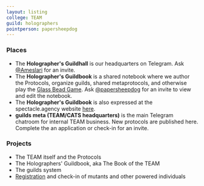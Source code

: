 ```yaml
---
layout: listing
college: TEAM
guild: holographers
pointperson: papersheepdog
---
```

### Places
* The **Holographer's Guildhall** is our headquarters on Telegram. Ask [@Ameslari](http://telegram.me/Ameslari) for an invite.
* The **Holographer's Guildbook** is a shared notebook where we author the Protocols, organize guilds, shared metaprotocols, and otherwise play the [Glass Bead Game](https://en.wikipedia.org/wiki/The_Glass_Bead_Game). Ask [@papersheepdog](http://telegram.me/papersheepdog) for an invite to view and edit the notebook.
* The **Holographer's Guildbook** is also expressed at the spectacle.agency website [here](http://spectacle.agency/pages/view/139/holographers-guildbook-wiki-home).
* **guilds meta (TEAM/CATS headquarters)** is the main Telegram chatroom for internal TEAM business. New protocols are published here. Complete the an application or check-in for an invite.

### Projects

* The TEAM itself and the Protocols
* The Holographers' Guildbook, aka The Book of the TEAM
* The guilds system
* [Registration](https://docs.google.com/spreadsheets/d/1n-11rq0U9fy_ZcgT8phR7BY0uB647LbcPgucj9aiX-M/edit?usp=sharing) and check-in of mutants and other powered individuals
